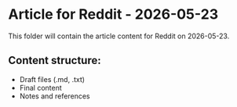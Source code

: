 # Article for Reddit - 2026-05-23

This folder will contain the article content for Reddit on 2026-05-23.

## Content structure:
- Draft files (.md, .txt)
- Final content
- Notes and references
